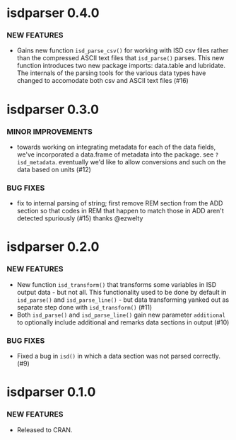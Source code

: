 isdparser 0.4.0
===============

### NEW FEATURES

* Gains new function `isd_parse_csv()` for working with ISD csv files rather than the compressed ASCII text files that `isd_parse()` parses. This new function introduces two new package imports: data.table and lubridate. The internals of the parsing tools for the various data types have changed to accomodate both csv and ASCII text files (#16)

isdparser 0.3.0
===============

### MINOR IMPROVEMENTS

* towards working on integrating metadata for each of the data fields, we've incorporated a data.frame of metadata into the package. see `?isd_metadata`. eventually we'd like to allow conversions and such on the data based on units (#12)

### BUG FIXES

* fix to internal parsing of string; first remove REM section from the ADD section so that codes in REM that happen to match those in ADD aren't detected spuriously (#15) thanks @ezwelty


isdparser 0.2.0
===============

### NEW FEATURES

* New function `isd_transform()` that transforms some variables in 
ISD output data - but not all. This functionality used to be done
by default in `isd_parse()` and `isd_parse_line()` - but data transforming 
yanked out as separate step done with `isd_transform()` (#11)
* Both `isd_parse()` and `isd_parse_line()` gain new parameter 
`additional` to optionally include additional and remarks
data sections in output (#10)

### BUG FIXES

* Fixed a bug in `isd()` in which a data section was not parsed 
correctly. (#9)


isdparser 0.1.0
===============

### NEW FEATURES

* Released to CRAN.
